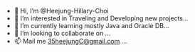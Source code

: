 - 👋 Hi, I’m @Heejung-Hillary-Choi
- 👀 I’m interested in Traveling and Developing new projects...
- 🌱 I’m currently learning mostly Java and Oracle DB...
- 💞️ I’m looking to collaborate on ...
- 📫 Mail me 35heejungC@gmail.com ...

<!---
Heejung-Hillary-Choi/Heejung-Hillary-Choi is a ✨ special ✨ repository because its `README.md` (this file) appears on your GitHub profile.
You can click the Preview link to take a look at your changes.
--->
